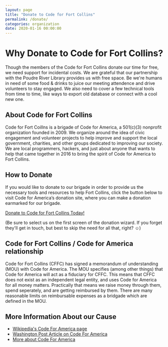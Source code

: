 ```yaml
---
layout: page
title: "Donate to Code for Fort Collins"
permalink: /donate/
categories: organization
date: 2020-01-16 00:00:00
---
```


# Why Donate to Code for Fort Collins?
Though the members of the Code for Fort Collins donate our time for free, we need support for incidental costs. We are grateful that our partnership with the Poudre River Library provides us with free space. Be we're humans in need of some food & drinks to juice our meeting attendence and drive volunteers to stay engaged. We also need to cover a few technical tools from time to time, like ways to export old database or connect with a cool new one.

## About Code for Fort Collins
Code for Fort Coillns is a brigade of Code for America, a 501(c)(3) nonprofit organization founded in 2009. We organize around the idea of civic engagement and volunteer projects to help improve and support the local government, charities, and other groups dedicated to improving our society. We are local programmers, hackers, and just about anyone that wants to help that came together in 2016 to bring the spirit of Code for America to Fort Collins.

##  How to Donate
If you would like to donate to our brigade in order to provide us the necessary tools and resources to help Fort Collins, click the button below to visit Code for America’s donation site, where you can make a donation earmarked for our brigade. 

<a href="https://www.codeforamerica.org/donate-to-a-brigade" class="btn btn-lg btn--call-to-action">Donate to Code for Fort Collins Today!</a>

(Be sure to select us on the first screen of the donation wizard. If you forget they'll get in touch, but best to skip the need for all that, right? ☺️)

## Code for Fort Collins / Code for America relationship
Code for Fort Collins (CFFC) has signed a memorandum of understanding (MOU) with Code for America. The MOU specifies (among other things) that Code for America will act as a fiduciary for CFFC. This means that CFFC does not exist as an independent legal entity, and uses Code for America for all money matters. Practically that means we raise money through them, spend seperately, and are getting reimbursed by them. There are many reasonable limits on reimbursable expenses as a bridgade which are defined in the MOU.

## More Information About our Cause
- <a href="https://en.wikipedia.org/wiki/Code_for_America">Wikipedia's Code For America page</a>
- <a href="https://www.washingtonpost.com/national/on-innovations/code-for-america-an-elegant-solution-for-government-it-problems/2011/12/16/gIQAXrIu2O_story.html">Washington Post Article on Code For America</a>
- <a href="https://www.codeforamerica.org/about-us">More about Code For America</a>
